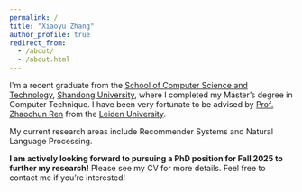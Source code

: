 ```yaml
---
permalink: /
title: "Xiaoyu Zhang"
author_profile: true
redirect_from: 
  - /about/
  - /about.html
---
```

I'm a recent graduate from the [School of Computer Science and Technology](https://www.cs.sdu.edu.cn/), [Shandong University](https://www.sdu.edu.cn/), where I completed my Master’s degree in Computer Technique. I have been very fortunate to be advised by [Prof. Zhaochun Ren](https://renzhaochun.github.io/) from the [Leiden University](https://www.universiteitleiden.nl/en). 

My current research areas include Recommender Systems and Natural Language Processing.

 **I am actively looking forward to pursuing a PhD position for Fall 2025 to further my research!** Please see my CV for more details. Feel free to contact me if you’re interested!




